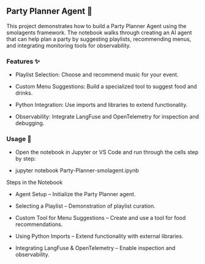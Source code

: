 ## Party Planner Agent 🎉

This project demonstrates how to build a Party Planner Agent using the smolagents framework. The notebook walks through creating an AI agent that can help plan a party by suggesting playlists, recommending menus, and integrating monitoring tools for observability.

### Features ✨

- Playlist Selection: Choose and recommend music for your event.

- Custom Menu Suggestions: Build a specialized tool to suggest food and drinks.

- Python Integration: Use imports and libraries to extend functionality.

- Observability: Integrate LangFuse and OpenTelemetry for inspection and debugging.

### Usage 🚀

- Open the notebook in Jupyter or VS Code and run through the cells step by step:

- jupyter notebook Party-Planner-smolagent.ipynb

Steps in the Notebook

- Agent Setup – Initialize the Party Planner agent.

- Selecting a Playlist – Demonstration of playlist curation.

- Custom Tool for Menu Suggestions – Create and use a tool for food recommendations.

- Using Python Imports – Extend functionality with external libraries.

- Integrating LangFuse & OpenTelemetry – Enable inspection and observability.


